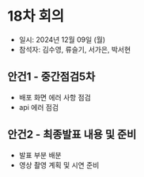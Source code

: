 # 18차 회의
- 일시: 2024년 12월 09일 (월)
- 참석자: 김수영, 류슬기, 서가은, 박서현

## 안건1 - 중간점검5차
- 배포 화면 에러 사항 점검
- api 에러 점검

## 안건2 - 최종발표 내용 및 준비
- 발표 부분 배분
- 영상 촬영 계획 및 시연 준비

